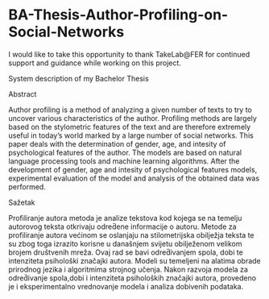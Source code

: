 # BA-Thesis-Author-Profiling-on-Social-Networks
I would like to take this opportunity to thank TakeLab@FER for continued support and guidance while working on this project.


System description of my Bachelor Thesis 


Abstract

Author profiling is a method of analyzing a given number of texts to try to uncover
various characteristics of the author. Profiling methods are largely based on the stylometric features of the text and are therefore extremely useful in today’s world marked by a large number of social networks. This paper deals with the determination of gender, age, and intesity of psychological features of the author. The models are based
on natural language processing tools and machine learning algorithms. After the development of gender, age and intesity of psychological features models, experimental evaluation of the model and analysis of the obtained data was performed.

Sažetak

Profiliranje autora metoda je analize tekstova kod kojega se na temelju autorovog
teksta otkrivaju odred̄ene informacije o autoru. Metode za profiliranje autora većinom se oslanjaju na stilometrijska obilježja teksta te su zbog toga izrazito korisne u današnjem svijetu obilježenom velikom brojem društvenih mreža. Ovaj rad se bavi
odred̄ivanjem spola, dobi te intenziteta psihološki značajki autora. Modeli su temeljeni na alatima obrade prirodnog jezika i algoritmima strojnog učenja. Nakon razvoja modela za odred̄ivanje spola,dobi i intenziteta psiholoških značajki autora, provedeno je i eksperimentalno vrednovanje modela i analiza dobivenih podataka.

